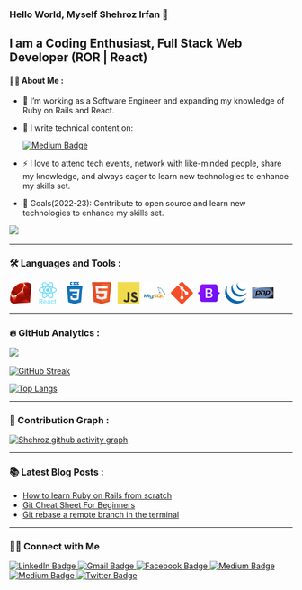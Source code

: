 ### Hello World, Myself Shehroz Irfan 👋

## I am a Coding Enthusiast, Full Stack Web Developer (ROR | React)

#### :man_technologist: About Me :

- :telescope: I’m working as a Software Engineer and expanding my knowledge of Ruby on Rails and React.

- :seedling: I write technical content on: 
  <div id="badges">
    <a href="https://medium.com/@shehrozirfan" target="_blank">
     <img src="https://img.shields.io/badge/Medium-black?style=for-the-badge&logo=medium&logoColor=white" alt="Medium Badge"/>
    </a>
  </div>

- :zap: I love to attend tech events, network with like-minded people, share my knowledge, and always eager to learn new technologies to enhance my skills set.

- 🥅  Goals(2022-23): Contribute to open source and learn new technologies to enhance my skills set.

![](https://komarev.com/ghpvc/?username=ShehrozIrfan&color=blue)

---

### :hammer_and_wrench: Languages and Tools :

<div>
 
  <img src="https://github.com/devicons/devicon/blob/master/icons/ruby/ruby-original.svg" title="ROR" alt="ROR" width="40" height="40"/>&nbsp;
  <img src="https://github.com/devicons/devicon/blob/master/icons/react/react-original-wordmark.svg" title="React" alt="React" width="40" height="40"/>&nbsp;
  <img src="https://github.com/devicons/devicon/blob/master/icons/css3/css3-plain-wordmark.svg"  title="CSS3" alt="CSS" width="40" height="40"/>&nbsp;
  <img src="https://github.com/devicons/devicon/blob/master/icons/html5/html5-original.svg" title="HTML5" alt="HTML" width="40" height="40"/>&nbsp;
  <img src="https://github.com/devicons/devicon/blob/master/icons/javascript/javascript-original.svg" title="JavaScript" alt="JavaScript" width="40" height="40"/>&nbsp;
  <img src="https://github.com/devicons/devicon/blob/master/icons/mysql/mysql-original-wordmark.svg" title="MySQL"  alt="MySQL" width="40" height="40"/>&nbsp;
  <img src="https://github.com/devicons/devicon/blob/master/icons/git/git-original.svg" title="Git"  alt="Git" width="40" height="40"/>&nbsp;
  <img src="https://github.com/devicons/devicon/blob/master/icons/bootstrap/bootstrap-original.svg" title="Bootstrap"  alt="Bootstrap" width="40" height="40"/>&nbsp;
  <img src="https://github.com/devicons/devicon/blob/master/icons/jquery/jquery-original.svg" title="jquery"  alt="jquery" width="40" height="40"/>&nbsp;
  <img src="https://github.com/devicons/devicon/blob/master/icons/php/php-original.svg" title="PHP"  alt="PHP" width="40" height="40"/>&nbsp;
</div>

---

### :fire: GitHub Analytics :

<img src="https://github-readme-stats.vercel.app/api?username=ShehrozIrfan&layout=compact&theme=vision-friendly-dark&show_icons=true"/>

[![GitHub Streak](https://streak-stats.demolab.com?user=ShehrozIrfan&theme=dark)](https://git.io/streak-stats)

[![Top Langs](https://github-readme-stats.vercel.app/api/top-langs/?username=ShehrozIrfan&layout=compact&theme=vision-friendly-dark)](https://github.com/anuraghazra/github-readme-stats)

--- 

### 🚀 Contribution Graph :

[![Shehroz github activity graph](https://activity-graph.herokuapp.com/graph?username=ShehrozIrfan&theme=react-dark)](https://github.com/shehrozirfan/github-readme-activity-graph)

---

### 📚 Latest Blog Posts :
- [How to learn Ruby on Rails from scratch](https://medium.com/@shehrozirfan/how-to-learn-ruby-on-rails-from-scratch-5f6c88de8326)
- [Git Cheat Sheet For Beginners](https://medium.com/@shehrozirfan/git-cheat-sheet-for-beginners-29f52f2e48e0)
- [Git rebase a remote branch in the terminal](https://medium.com/@shehrozirfan/git-rebase-a-remote-branch-in-the-terminal-1850bb5ff12c)

---

### 🤝🏻  Connect with Me

<div id="badges">
  <a href="https://www.linkedin.com/in/shehroz-irfan-447881158/" target="_blank">
    <img src="https://img.shields.io/badge/LinkedIn-blue?style=for-the-badge&logo=linkedin&logoColor=white" alt="LinkedIn Badge"/>
  </a>
  <a href="mailto: shehrozirfan89@gmail.com">
    <img src="https://img.shields.io/badge/Gmail-red?style=for-the-badge&logo=gmail&logoColor=white" alt="Gmail Badge"/>
  </a>
  <a href="https://www.facebook.com/shehroz.irfan.92/" target="_blank">
    <img src="https://img.shields.io/badge/Facebook-blue?style=for-the-badge&logo=facebook&logoColor=white" alt="Facebook Badge"/>
  </a>
 <a href="https://medium.com/@shehrozirfan" target="_blank">
    <img src="https://img.shields.io/badge/Medium-black?style=for-the-badge&logo=medium&logoColor=white" alt="Medium Badge"/>
  </a>
 <a href="https://www.instagram.com/shehroz_irfan/" target="_blank">
    <img src="https://img.shields.io/badge/Instagram-hotpink?style=for-the-badge&logo=instagram&logoColor=white" alt="Medium Badge"/>
  </a>
  <a href="https://twitter.com/InnoxentShehroz" target="_blank">
    <img src="https://img.shields.io/badge/Twitter-blue?style=for-the-badge&logo=twitter&logoColor=white" alt="Twitter Badge"/>
  </a>
</div>

<!---
ShehrozIrfan/ShehrozIrfan is a ✨ special ✨ repository because its `README.md` (this file) appears on your GitHub profile.
You can click the Preview link to take a look at your changes.
--->
